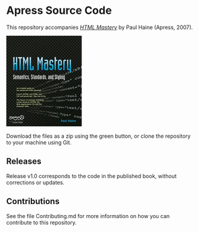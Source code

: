 # Apress Source Code

This repository accompanies [*HTML Mastery*](http://www.apress.com/9781590597651) by Paul Haine (Apress, 2007).

![Cover image](9781590597651.jpg)

Download the files as a zip using the green button, or clone the repository to your machine using Git.

## Releases

Release v1.0 corresponds to the code in the published book, without corrections or updates.

## Contributions

See the file Contributing.md for more information on how you can contribute to this repository.
